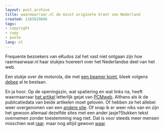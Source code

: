 ```yaml
---
layout: post_archive
title: waarmaarraar.nl de minst originele krant van Nederland
created: 1185829886
tags:
- copyright
- copy
- paste
lang: nl
---
```

Frequente bezoekers van eKudos zal het vast niet ontgaan zijn hoe raarmaarwaar.nl haar stukjes hoereert over het Nederlandse deel van het web.

Een stukje over de motorola, die met [een beamer komt](http://www.ekudos.nl/artikel/23909/binnenkort_beeldprojectie_met_mobieltje), bleek volgens [debee](http://www.ekudos.nl/kudoka/profiel/1297/reacties) al te bestaan.

En ja hoor. Op de openingszin, wat spatiering en wat links na, heeft waarmaarraar [het artikel](http://www.waarmaarraar.nl/pages/re/16644/Binnenkort_beeldprojectie_met_mobieltje.html) letterlijk gejat van [PCMweb](http://www.pcmweb.nl/artikel.jsp?id=2066922). Althans als ik de publicatiedata van beide artikelen moet geloven. Of hebben ze het allebei weer overgenomen van een [andere site](http://www.computable.nl/nieuws.jsp?id=2066922). Of snap ik er weer niks van en zijn het gewoon allemaal dezelfde sites met een ander jasje?Stukken tekst overnemen zonder toestemming mag niet. Dat is voor steeds meer mensen misschien wat [raar](http://creativecommons.nl/meer-weten/faq/#15). maar nog altijd gewoon [waar](http://nl.wikipedia.org/wiki/Auteursrecht).
